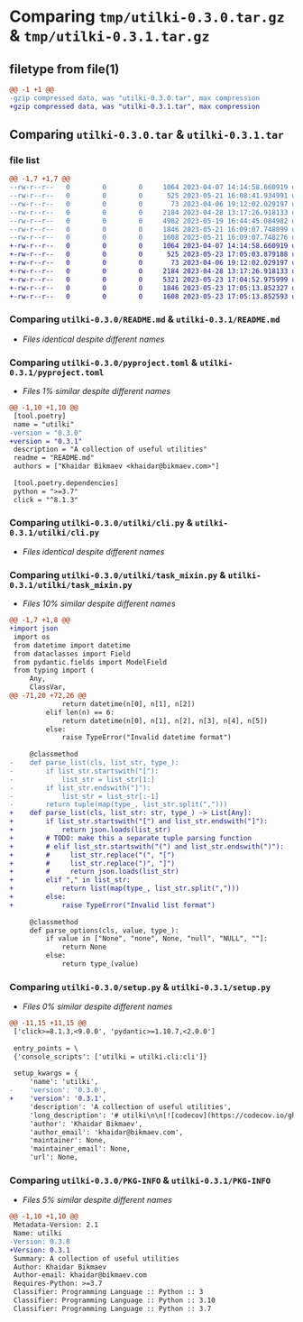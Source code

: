 # Comparing `tmp/utilki-0.3.0.tar.gz` & `tmp/utilki-0.3.1.tar.gz`

## filetype from file(1)

```diff
@@ -1 +1 @@
-gzip compressed data, was "utilki-0.3.0.tar", max compression
+gzip compressed data, was "utilki-0.3.1.tar", max compression
```

## Comparing `utilki-0.3.0.tar` & `utilki-0.3.1.tar`

### file list

```diff
@@ -1,7 +1,7 @@
--rw-r--r--   0        0        0     1064 2023-04-07 14:14:58.660919 utilki-0.3.0/README.md
--rw-r--r--   0        0        0      525 2023-05-21 16:08:41.934991 utilki-0.3.0/pyproject.toml
--rw-r--r--   0        0        0       73 2023-04-06 19:12:02.029197 utilki-0.3.0/utilki/__init__.py
--rw-r--r--   0        0        0     2184 2023-04-28 13:17:26.918133 utilki-0.3.0/utilki/cli.py
--rw-r--r--   0        0        0     4982 2023-05-19 16:44:45.084982 utilki-0.3.0/utilki/task_mixin.py
--rw-r--r--   0        0        0     1846 2023-05-21 16:09:07.748099 utilki-0.3.0/setup.py
--rw-r--r--   0        0        0     1608 2023-05-21 16:09:07.748276 utilki-0.3.0/PKG-INFO
+-rw-r--r--   0        0        0     1064 2023-04-07 14:14:58.660919 utilki-0.3.1/README.md
+-rw-r--r--   0        0        0      525 2023-05-23 17:05:03.879188 utilki-0.3.1/pyproject.toml
+-rw-r--r--   0        0        0       73 2023-04-06 19:12:02.029197 utilki-0.3.1/utilki/__init__.py
+-rw-r--r--   0        0        0     2184 2023-04-28 13:17:26.918133 utilki-0.3.1/utilki/cli.py
+-rw-r--r--   0        0        0     5321 2023-05-23 17:04:52.975999 utilki-0.3.1/utilki/task_mixin.py
+-rw-r--r--   0        0        0     1846 2023-05-23 17:05:13.852327 utilki-0.3.1/setup.py
+-rw-r--r--   0        0        0     1608 2023-05-23 17:05:13.852593 utilki-0.3.1/PKG-INFO
```

### Comparing `utilki-0.3.0/README.md` & `utilki-0.3.1/README.md`

 * *Files identical despite different names*

### Comparing `utilki-0.3.0/pyproject.toml` & `utilki-0.3.1/pyproject.toml`

 * *Files 1% similar despite different names*

```diff
@@ -1,10 +1,10 @@
 [tool.poetry]
 name = "utilki"
-version = "0.3.0"
+version = "0.3.1"
 description = "A collection of useful utilities"
 readme = "README.md"
 authors = ["Khaidar Bikmaev <khaidar@bikmaev.com>"]
 
 [tool.poetry.dependencies]
 python = ">=3.7"
 click = "^8.1.3"
```

### Comparing `utilki-0.3.0/utilki/cli.py` & `utilki-0.3.1/utilki/cli.py`

 * *Files identical despite different names*

### Comparing `utilki-0.3.0/utilki/task_mixin.py` & `utilki-0.3.1/utilki/task_mixin.py`

 * *Files 10% similar despite different names*

```diff
@@ -1,7 +1,8 @@
+import json
 import os
 from datetime import datetime
 from dataclasses import Field
 from pydantic.fields import ModelField
 from typing import (
     Any,
     ClassVar,
@@ -71,20 +72,26 @@
             return datetime(n[0], n[1], n[2])
         elif len(n) == 6:
             return datetime(n[0], n[1], n[2], n[3], n[4], n[5])
         else:
             raise TypeError("Invalid datetime format")
 
     @classmethod
-    def parse_list(cls, list_str, type_):
-        if list_str.startswith("["):
-            list_str = list_str[1:]
-        if list_str.endswith("]"):
-            list_str = list_str[:-1]
-        return tuple(map(type_, list_str.split(",")))
+    def parse_list(cls, list_str: str, type_) -> List[Any]:
+        if list_str.startswith("[") and list_str.endswith("]"):
+            return json.loads(list_str)
+        # TODO: make this a separate tuple parsing function
+        # elif list_str.startswith("(") and list_str.endswith(")"):
+        #     list_str.replace("(", "[")
+        #     list_str.replace(")", "]")
+        #     return json.loads(list_str)
+        elif "," in list_str:
+            return list(map(type_, list_str.split(",")))
+        else:
+            raise TypeError("Invalid list format")
 
     @classmethod
     def parse_options(cls, value, type_):
         if value in ["None", "none", None, "null", "NULL", ""]:
             return None
         else:
             return type_(value)
```

### Comparing `utilki-0.3.0/setup.py` & `utilki-0.3.1/setup.py`

 * *Files 0% similar despite different names*

```diff
@@ -11,15 +11,15 @@
 ['click>=8.1.3,<9.0.0', 'pydantic>=1.10.7,<2.0.0']
 
 entry_points = \
 {'console_scripts': ['utilki = utilki.cli:cli']}
 
 setup_kwargs = {
     'name': 'utilki',
-    'version': '0.3.0',
+    'version': '0.3.1',
     'description': 'A collection of useful utilities',
     'long_description': '# utilki\n\n[![codecov](https://codecov.io/gh/realbikmaev/utilki/branch/main/graph/badge.svg?token=VN0UMT7O9A)](https://codecov.io/gh/realbikmaev/utilki)\n\nutils that are frequently used by me and might be useful for others\n\n## installation\n\n```bash\npip install utilki\n```\n\n## TaskMixin\n\nMixin class that adds `create()` classmethod to dataclass you define as your task params. Useful when you have a lot of container based tasks executed on remote clusters (e.g. Kubernetes, Hashicorp Nomad, etc.). It reads task params from environment variables, parses, and validates them. \n\n```python\nfrom utilki import TaskMixin\n\n@dataclass\nclass Task(TaskMixin):\n    ayy: float = 69.69\n    lmao: str = "420"\n\nos.environ["ayy"] = "42.42"\nos.environ["lmao"] = "69"\n\nt = Task.create()\nprint(f"ayy: {t.ayy}, type: {type(t.ayy)}")\n# ayy: 42.42, type: <class \'float\'>\nprint(f"lmao: {t.lmao}, type: {type(t.lmao)}")\n# lmao: 69, type: <class \'str\'>\n```\n\n## Cli\n\n### Venv\n\n```bash\n$ utilki venv 3.8.10\n$ Enter venv name: new_venv\n$ Created venv `new_venv` with Python version 3.8.10\n```',
     'author': 'Khaidar Bikmaev',
     'author_email': 'khaidar@bikmaev.com',
     'maintainer': None,
     'maintainer_email': None,
     'url': None,
```

### Comparing `utilki-0.3.0/PKG-INFO` & `utilki-0.3.1/PKG-INFO`

 * *Files 5% similar despite different names*

```diff
@@ -1,10 +1,10 @@
 Metadata-Version: 2.1
 Name: utilki
-Version: 0.3.0
+Version: 0.3.1
 Summary: A collection of useful utilities
 Author: Khaidar Bikmaev
 Author-email: khaidar@bikmaev.com
 Requires-Python: >=3.7
 Classifier: Programming Language :: Python :: 3
 Classifier: Programming Language :: Python :: 3.10
 Classifier: Programming Language :: Python :: 3.7
```

